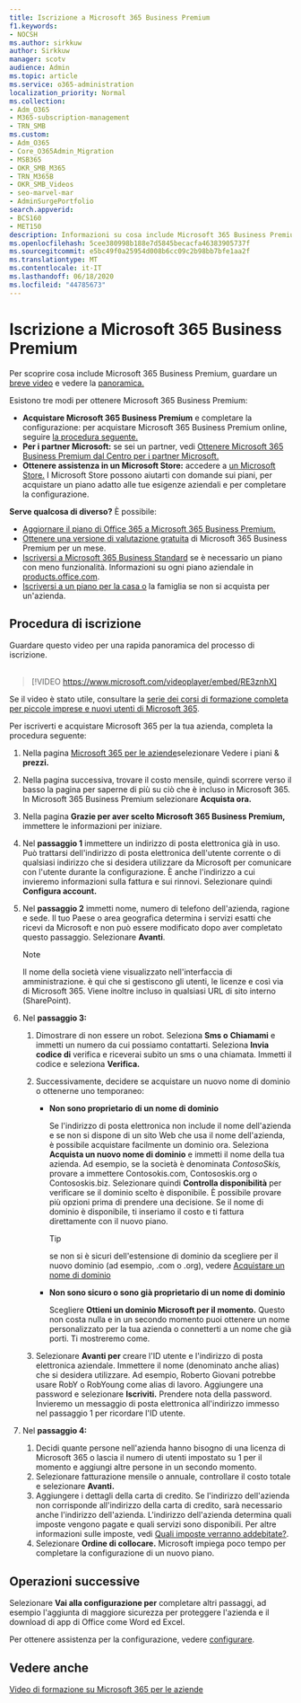 ```yaml
---
title: Iscrizione a Microsoft 365 Business Premium
f1.keywords:
- NOCSH
ms.author: sirkkuw
author: Sirkkuw
manager: scotv
audience: Admin
ms.topic: article
ms.service: o365-administration
localization_priority: Normal
ms.collection:
- Adm_O365
- M365-subscription-management
- TRN_SMB
ms.custom:
- Adm_O365
- Core_O365Admin_Migration
- MSB365
- OKR_SMB_M365
- TRN_M365B
- OKR_SMB_Videos
- seo-marvel-mar
- AdminSurgePortfolio
search.appverid:
- BCS160
- MET150
description: Informazioni su cosa include Microsoft 365 Business Premium e istruzioni dettagliate per iscriversi a Microsoft 365 Business Premium.
ms.openlocfilehash: 5cee380998b188e7d5845becacfa46383905737f
ms.sourcegitcommit: e5bc49f0a25954d008b6cc09c2b98bb7bfe1aa2f
ms.translationtype: MT
ms.contentlocale: it-IT
ms.lasthandoff: 06/18/2020
ms.locfileid: "44785673"
---
```

# <a name="sign-up-for-microsoft-365-business-premium"></a>Iscrizione a Microsoft 365 Business Premium

Per scoprire cosa include Microsoft 365 Business Premium, guardare un [breve video](https://go.microsoft.com/fwlink/?linkid=2109651) e vedere la [panoramica.](microsoft-365-business-overview.md)

Esistono tre modi per ottenere Microsoft 365 Business Premium:
- **Acquistare Microsoft 365 Business Premium** e completare la configurazione: per acquistare Microsoft 365 Business Premium online, seguire [la procedura seguente.](#sign-up-steps)
- **Per i partner Microsoft:** se sei un partner, vedi [Ottenere Microsoft 365 Business Premium dal Centro per i partner Microsoft.](get-microsoft-365-business.md)
- **Ottenere assistenza in un Microsoft Store:** accedere a [un Microsoft Store.](https://go.microsoft.com/fwlink/?linkid=2109652) I Microsoft Store possono aiutarti con domande sui piani, per acquistare un piano adatto alle tue esigenze aziendali e per completare la configurazione.

**Serve qualcosa di diverso?** È possibile:
- [Aggiornare il piano di Office 365 a Microsoft 365 Business Premium.](migrate-to-microsoft-365-business.md)
- [Ottenere una versione di valutazione gratuita](https://go.microsoft.com/fwlink/p/?linkid=2102309) di Microsoft 365 Business Premium per un mese.
- [Iscriversi a Microsoft 365 Business Standard](https://go.microsoft.com/fwlink/p/?LinkID=510935) se è necessario un piano con meno funzionalità. Informazioni su ogni piano aziendale in [products.office.com](https://go.microsoft.com/fwlink/?linkid=2109397).
- [Iscriversi a un piano per la casa o](https://go.microsoft.com/fwlink/?linkid=2109398) la famiglia se non si acquista per un'azienda. 

## <a name="sign-up-steps"></a>Procedura di iscrizione

Guardare questo video per una rapida panoramica del processo di iscrizione.<br><br>

> [!VIDEO https://www.microsoft.com/videoplayer/embed/RE3znhX] 

Se il video è stato utile, consultare la [serie dei corsi di formazione completa per piccole imprese e nuovi utenti di Microsoft 365](https://support.microsoft.com/office/6ab4bbcd-79cf-4000-a0bd-d42ce4d12816).

Per iscriverti e acquistare Microsoft 365 per la tua azienda, completa la procedura seguente:

1. Nella pagina [Microsoft 365 per le aziende](https://go.microsoft.com/fwlink/?linkid=2109654)selezionare Vedere i piani & **prezzi.** 
2. Nella pagina successiva, trovare il costo mensile, quindi scorrere verso il basso la pagina per saperne di più su ciò che è incluso in Microsoft 365. In Microsoft 365 Business Premium selezionare **Acquista ora.**
3. Nella pagina **Grazie per aver scelto Microsoft 365 Business Premium,** immettere le informazioni per iniziare.
4. Nel **passaggio 1** immettere un indirizzo di posta elettronica già in uso. Può trattarsi dell'indirizzo di posta elettronica dell'utente corrente o di qualsiasi indirizzo che si desidera utilizzare da Microsoft per comunicare con l'utente durante la configurazione. È anche l'indirizzo a cui invieremo informazioni sulla fattura e sui rinnovi. Selezionare quindi **Configura account.**
5. Nel **passaggio 2** immetti nome, numero di telefono dell'azienda, ragione e sede. Il tuo Paese o area geografica determina i servizi esatti che ricevi da Microsoft e non può essere modificato dopo aver completato questo passaggio. Selezionare **Avanti**.
    > [!NOTE]
    > Il nome della società viene visualizzato nell'interfaccia di amministrazione. è qui che si gestiscono gli utenti, le licenze e così via di Microsoft 365. Viene inoltre incluso in qualsiasi URL di sito interno (SharePoint).
6. Nel **passaggio 3:**

    1. Dimostrare di non essere un robot. Seleziona **Sms o** **Chiamami** e immetti un numero da cui possiamo contattarti. Seleziona **Invia codice di** verifica e riceverai subito un sms o una chiamata. Immetti il codice e seleziona **Verifica.**
    2. Successivamente, decidere se acquistare un nuovo nome di dominio o ottenerne uno temporaneo:

        - **Non sono proprietario di un nome di dominio** 
        
            Se l'indirizzo di posta elettronica non include il nome dell'azienda e se non si dispone di un sito Web che usa il nome dell'azienda, è possibile acquistare facilmente un dominio ora. Seleziona **Acquista un nuovo nome di dominio** e immetti il nome della tua azienda. Ad esempio, se la società è denominata *ContosoSkis,* provare a immettere Contosokis.com, Contososkis.org o Contososkis.biz. Selezionare quindi **Controlla disponibilità** per verificare se il dominio scelto è disponibile. È possibile provare più opzioni prima di prendere una decisione. Se il nome di dominio è disponibile, ti inseriamo il costo e ti fattura direttamente con il nuovo piano. 
       
            > [!TIP]
            > se non si è sicuri dell'estensione di dominio da scegliere per il nuovo dominio (ad esempio, .com o .org), vedere [Acquistare un nome di dominio](https://go.microsoft.com/fwlink/?linkid=2109700)
        
        - **Non sono sicuro o sono già proprietario di un nome di dominio** 
        
             Scegliere **Ottieni un dominio Microsoft per il momento.** Questo non costa nulla e in un secondo momento puoi ottenere un nome personalizzato per la tua azienda o connetterti a un nome che già porti. Ti mostreremo come.

    3. Selezionare **Avanti per** creare l'ID utente e l'indirizzo di posta elettronica aziendale. Immettere il nome (denominato anche alias) che si desidera utilizzare. Ad esempio, Roberto Giovani potrebbe usare RobY o RobYoung come alias di lavoro. Aggiungere una password e selezionare **Iscriviti.** Prendere nota della password. Invieremo un messaggio di posta elettronica all'indirizzo immesso nel passaggio 1 per ricordare l'ID utente.
7. Nel **passaggio 4:** 

    1. Decidi quante persone nell'azienda hanno bisogno di una  licenza di Microsoft 365 o lascia il numero di utenti impostato su 1 per il momento e aggiungi altre persone in un secondo momento. 
    2. Selezionare fatturazione mensile o annuale, controllare il costo totale e selezionare **Avanti.** 
    3. Aggiungere i dettagli della carta di credito. Se l'indirizzo dell'azienda non corrisponde all'indirizzo della carta di credito, sarà necessario anche l'indirizzo dell'azienda. L'indirizzo dell'azienda determina quali imposte vengono pagate e quali servizi sono disponibili. Per altre informazioni sulle imposte, vedi [Quali imposte verranno addebitate?](https://go.microsoft.com/fwlink/?linkid=2109701).
    4. Selezionare **Ordine di collocare.** Microsoft impiega poco tempo per completare la configurazione di un nuovo piano.

## <a name="whats-next"></a>Operazioni successive

Selezionare **Vai alla configurazione per** completare altri passaggi, ad esempio l'aggiunta di maggiore sicurezza per proteggere l'azienda e il download di app di Office come Word ed Excel.

Per ottenere assistenza per la configurazione, vedere [configurare](set-up.md).

## <a name="see-also"></a>Vedere anche

[Video di formazione su Microsoft 365 per le aziende](https://support.microsoft.com/office/6ab4bbcd-79cf-4000-a0bd-d42ce4d12816)
